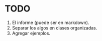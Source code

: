 # TODO
1. El informe (puede ser en markdown).
2. Separar los algos en clases organizadas.
3. Agregar ejemplos.